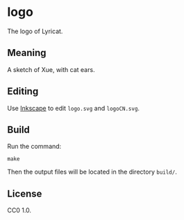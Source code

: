 # logo

The logo of Lyricat.

## Meaning

A sketch of Xue, with cat ears.

## Editing

Use [Inkscape](https://inkscape.org) to edit `logo.svg` and `logoCN.svg`.

## Build

Run the command:

```shell
make
```

Then the output files will be located in the directory `build/`.

## License

CC0 1.0.

